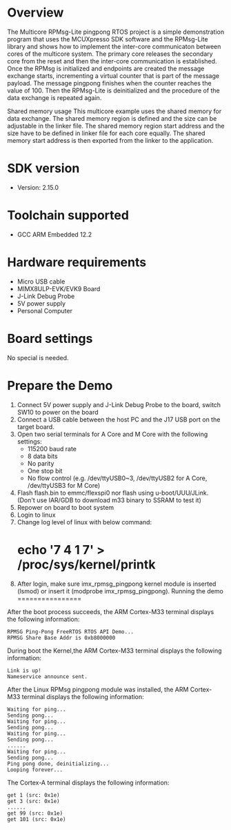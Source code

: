 Overview
========
The Multicore RPMsg-Lite pingpong RTOS project is a simple demonstration program that uses the
MCUXpresso SDK software and the RPMsg-Lite library and shows how to implement the inter-core
communicaton between cores of the multicore system. The primary core releases the secondary core
from the reset and then the inter-core communication is established. Once the RPMsg is initialized
and endpoints are created the message exchange starts, incrementing a virtual counter that is part
of the message payload. The message pingpong finishes when the counter reaches the value of 100.
Then the RPMsg-Lite is deinitialized and the procedure of the data exchange is repeated again.

Shared memory usage
This multicore example uses the shared memory for data exchange. The shared memory region is
defined and the size can be adjustable in the linker file. The shared memory region start address
and the size have to be defined in linker file for each core equally. The shared memory start
address is then exported from the linker to the application.

SDK version
===========
- Version: 2.15.0

Toolchain supported
===================
- GCC ARM Embedded  12.2

Hardware requirements
=====================
- Micro USB cable
- MIMX8ULP-EVK/EVK9 Board
- J-Link Debug Probe
- 5V power supply
- Personal Computer

Board settings
==============
No special is needed.



Prepare the Demo
================
1.  Connect 5V power supply and J-Link Debug Probe to the board, switch SW10 to power on the board
2.  Connect a USB cable between the host PC and the J17 USB port on the target board.
3.  Open two serial terminals for A Core and M Core with the following settings:
    - 115200 baud rate
    - 8 data bits
    - No parity
    - One stop bit
    - No flow control
    (e.g. /dev/ttyUSB0~3, /dev/ttyUSB2 for A Core, /dev/ttyUSB3 for M Core)
4.  Flash flash.bin to emmc/flexspi0 nor flash using u-boot/UUU/JLink.(Don't use IAR/GDB to download m33 binary to SSRAM to test it)
5.  Repower on board to boot system
6.  Login to linux
7.  Change log level of linux with below command:
    # echo '7 4 1 7' > /proc/sys/kernel/printk
8.  After login, make sure imx_rpmsg_pingpong kernel module is inserted (lsmod) or insert it (modprobe imx_rpmsg_pingpong).
Running the demo
================

After the boot process succeeds, the ARM Cortex-M33 terminal displays the following information:
~~~~~~~~~~~~~~~~~~~~~~~~~~~~~~~~~~~
RPMSG Ping-Pong FreeRTOS RTOS API Demo...
RPMSG Share Base Addr is 0xb8000000
~~~~~~~~~~~~~~~~~~~~~~~~~~~~~~~~~~~
During boot the Kernel,the ARM Cortex-M33 terminal displays the following information:
~~~~~~~~~~~~~~~~~~~~~~~~~~~~~~~~~~~
Link is up!
Nameservice announce sent.
~~~~~~~~~~~~~~~~~~~~~~~~~~~~~~~~~~~
After the Linux RPMsg pingpong module was installed, the ARM Cortex-M33 terminal displays the following information:
~~~~~~~~~~~~~~~~~~~~~~~~~~~~~~~~~~~
Waiting for ping...
Sending pong...
Waiting for ping...
Sending pong...
Waiting for ping...
Sending pong...
......
Waiting for ping...
Sending pong...
Ping pong done, deinitializing...
Looping forever...
~~~~~~~~~~~~~~~~~~~~~~~~~~~~~~~~~~~
The Cortex-A terminal displays the following information:
~~~~~~~~~~~~~~~~~~~~~~~~~~~~~~~~~~~
get 1 (src: 0x1e)
get 3 (src: 0x1e)
......
get 99 (src: 0x1e)
get 101 (src: 0x1e)
~~~~~~~~~~~~~~~~~~~~~~~~~~~~~~~~~~~
